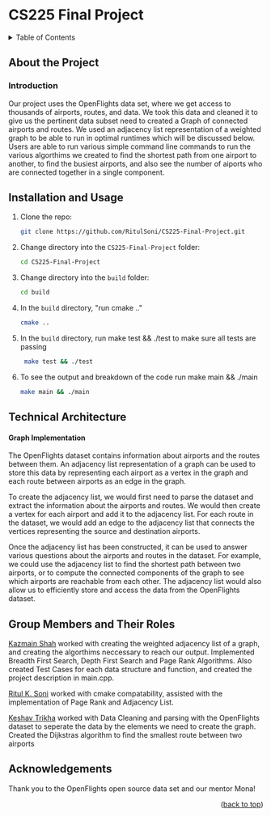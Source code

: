 # CS225 Final Project 



<a name="readme-top"></a>





<details>
  <summary>Table of Contents</summary>
  <ol>
    <li>
      <a href="#about-the-project">About The Project</a>
      <ul>
        <li><a href="#introduction">Introduction</a></li>
      </ul>
    </li>
    <li>
      <a href="#technical-architecture">Technical Architecture</a>
      <ul>
      </ul>
    </li>
    <li><a href="#installation-and-usage">Installation and Usage</a></li>
    <li><a href="#group-members-and-their-roles">Group members and their roles</a></li>
    <li><a href="#acknowledgements">Acknowledgements</a></li>
  </ol>
</details>

## About the Project

### Introduction
Our project uses the OpenFlights data set, where we get access to thousands of airports, routes, and data. We took this data and cleaned it to give us the pertinent data subset need to created a Graph of connected airports and routes. We used an adjacency list representation of a weighted graph to be able to run in optimal runtimes which will be discussed below. Users are able to run various simple command line commands to run the various algorthims we created to find the shortest path from one airport to another, to find the busiest airports, and also see the number of aiports who are connected together in a single component.  



## Installation and Usage

1. Clone the repo:
   ```sh
   git clone https://github.com/RitulSoni/CS225-Final-Project.git
   ```
2. Change directory into the `CS225-Final-Project` folder:
    ```sh
    cd CS225-Final-Project
    ```
3. Change directory into the `build` folder:
    ```sh
    cd build
    ```
      
4. In the `build` directory, "run cmake .."
   ```sh
   cmake ..
   ```
5. In the `build` directory, run make test && ./test to make sure all tests are passing
   ```sh
    make test && ./test
   ```
6. To see the output and breakdown of the code run make main && ./main  
    ```sh
   make main && ./main
    ```    


## Technical Architecture



#### Graph Implementation 

The OpenFlights dataset contains information about airports and the routes between them. An adjacency list representation of a graph can be used to store this data by representing each airport as a vertex in the graph and each route between airports as an edge in the graph.

To create the adjacency list, we would first need to parse the dataset and extract the information about the airports and routes. We would then create a vertex for each airport and add it to the adjacency list. For each route in the dataset, we would add an edge to the adjacency list that connects the vertices representing the source and destination airports.

Once the adjacency list has been constructed, it can be used to answer various questions about the airports and routes in the dataset. For example, we could use the adjacency list to find the shortest path between two airports, or to compute the connected components of the graph to see which airports are reachable from each other. The adjacency list would also allow us to efficiently store and access the data from the OpenFlights dataset.








## Group Members and Their Roles

[Kazmain Shah](https://github.com/kazshah23) worked with creating the weighted adjacency list of a graph, and creating the algorthims neccessary to reach our output. Implemented Breadth First Search, Depth First Search and Page Rank Algorithms. Also created Test Cases for each data structure and function, and created the project description in main.cpp.

[Ritul K. Soni](https://github.com/RitulSoni) worked with cmake compatability, assisted with the implementation of Page Rank and Adjacency List.

[Keshav Trikha](https://github.com/ktrikha2) worked with Data Cleaning and parsing with the OpenFlights dataset to seperate the data by the elements we need to create the graph. Created the Dijkstras algorithm to find the smallest route between two airports


## Acknowledgements
Thank you to the OpenFlights open source data set and our mentor Mona!

<p align="right">(<a href="#readme-top">back to top</a>)</p>

<!-- Links & Images -->
[contributors-shield]: https://img.shields.io/github/contributors/CS222-UIUC/course-project-group-97.svg?style=for-the-badge
[contributors-url]: https://github.com/CS222-UIUC/course-project-group-97/graphs/contributors
[stars-shield]: https://img.shields.io/github/stars/CS222-UIUC/course-project-group-97.svg?style=for-the-badge
[stars-url]: https://github.com/CS222-UIUC/course-project-group-97/stargazers




